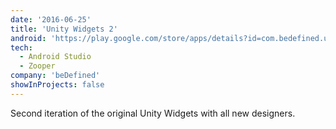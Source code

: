 ```yaml
---
date: '2016-06-25'
title: 'Unity Widgets 2'
android: 'https://play.google.com/store/apps/details?id=com.bedefined.unitywidgetstwo&hl=en'
tech:
  - Android Studio
  - Zooper
company: 'beDefined'
showInProjects: false
---
```


Second iteration of the original Unity Widgets with all new designers.

